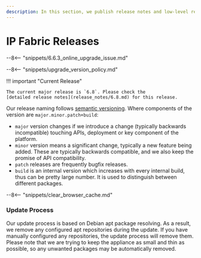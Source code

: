 ```yaml
---
description: In this section, we publish release notes and low-level release notes of IP Fabric.
---
```


# IP Fabric Releases

--8<-- "snippets/6.6.3_online_upgrade_issue.md"

--8<-- "snippets/upgrade_version_policy.md"

!!! important "Current Release"

    The current major release is `6.8`. Please check the
    [detailed release notes](release_notes/6.8.md) for this release.

Our release naming follows [semantic versioning](https://semver.org/). Where
components of the version are `major.minor.patch+build`:

- `major` version changes if we introduce a change (typically backwards
  incompatible) touching APIs, deployment or key component of the platform.
- `minor` version means a significant change, typically a new feature being
  added. These are typically backwards compatible, and we also keep the promise
  of API compatibility.
- `patch` releases are frequently bugfix releases.
- `build` is an internal version which increases with every internal build, thus
  can be pretty large number. It is used to distinguish between different
  packages.

--8<-- "snippets/clear_browser_cache.md"

### Update Process

Our update process is based on Debian apt package resolving. As a result, we
remove any configured apt repositories during the update. If you have manually
configured any repositories, the update process will remove them. Please note
that we are trying to keep the appliance as small and thin as possible, so any
unwanted packages may be automatically removed.
